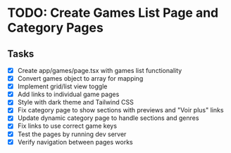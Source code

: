 # TODO: Create Games List Page and Category Pages

## Tasks
- [x] Create app/games/page.tsx with games list functionality
- [x] Convert games object to array for mapping
- [x] Implement grid/list view toggle
- [x] Add links to individual game pages
- [x] Style with dark theme and Tailwind CSS
- [x] Fix category page to show sections with previews and "Voir plus" links
- [x] Update dynamic category page to handle sections and genres
- [x] Fix links to use correct game keys
- [x] Test the pages by running dev server
- [x] Verify navigation between pages works
